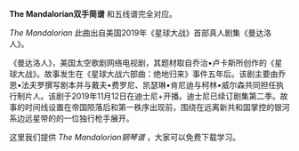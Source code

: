 

**The Mandalorian双手简谱** 和五线谱完全对应。

_The Mandalorian_ 此曲出自美国2019年《星球大战》首部真人剧集《曼达洛人》。

《曼达洛人》，美国太空歌剧网络电视剧，其题材取自乔治•卢卡斯所创作的《星球大战》。故事发生在《星球大战六部曲：绝地归来》事件五年后。该剧主要由乔恩•法夫罗撰写剧本并与戴夫•费罗尼、凯瑟琳•肯尼迪与柯林•威尔森共同担任执行制片人。该剧于2019年11月12日在迪士尼+开播。迪士尼已续订剧集第二季。故事的时间线设置在帝国陨落后和第一秩序出现前，围绕在远离新共和国掌控的银河系边远星带的的一位独行枪手展开。

这里我们提供 _The Mandalorian钢琴谱_ ，大家可以免费下载学习。

